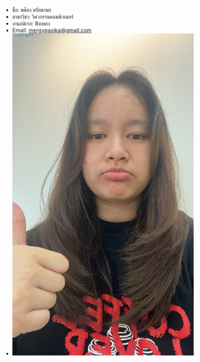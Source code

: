 - ชื่อ: พศิกา ศรัทธาพร
- สาขาวิชา: วิศวกรรมคอมพิวเตอร์
- งานอดิเรก: ฟังเพลง
- Email:  mergypasika@gmail.com
- ![My photo](profile.jpg)
  
